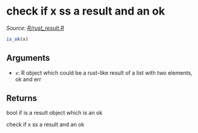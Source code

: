 # check if x ss a result and an ok

*Source: [R/rust_result.R](https://github.com/pola-rs/r-polars/tree/main/R/rust_result.R)*

```r
is_ok(x)
```

## Arguments

- `x`: R object which could be a rust-like result of a list with two elements, ok and err

## Returns

bool if is a result object which is an ok

check if x ss a result and an ok